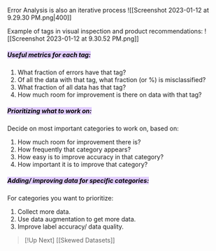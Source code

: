 Error Analysis is also an iterative process
![[Screenshot 2023-01-12 at 9.29.30 PM.png|400]]

Example of tags in visual inspection and product recommendations:
![[Screenshot 2023-01-12 at 9.30.52 PM.png]]

##### <mark style="background: #D2B3FFA6;">Useful metrics for each tag:</mark>
1. What fraction of errors have that tag?
2. Of all the data with that tag, what fraction (or %) is misclassified?
3. What fraction of all data has that tag?
4. How much room for improvement is there on data with that tag?

##### <mark style="background: #D2B3FFA6;">Prioritizing what to work on:</mark>
Decide on most important categories to work on, based on:
1. How much room for improvement there is?
2. How frequently that category appears?
3. How easy is to improve accuracy in that category?
4. How important it is to improve that category?

##### <mark style="background: #D2B3FFA6;">Adding/ improving data for specific categories:</mark>
For categories you want to prioritize:
1. Collect more data.
2. Use data augmentation to get more data.
3. Improve label accuracy/ data quality.

>[!Up Next]
>[[Skewed Datasets]]

